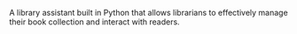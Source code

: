 A library assistant built in Python that allows librarians to effectively manage their book collection and interact with readers.
